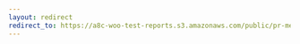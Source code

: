 ```yaml
---
layout: redirect
redirect_to: https://a8c-woo-test-reports.s3.amazonaws.com/public/pr-merge/41773/api/index.html
---
```

